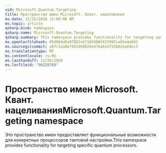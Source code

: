 ```yaml
---
uid: Microsoft.Quantum.Targeting
title: Пространство имен Microsoft. Квант. нацеливания
ms.date: 11/25/2020 12:00:00 AM
ms.topic: article
qsharp.kind: namespace
qsharp.name: Microsoft.Quantum.Targeting
qsharp.summary: This namespace provides functionality for targeting specific quantum processors.
ms.openlocfilehash: 05d604d8a97852c67185480741f897ca05e4e042
ms.sourcegitcommit: a87c1aa8e7453360025e47ba614f25b02ea84ec3
ms.translationtype: MT
ms.contentlocale: ru-RU
ms.lasthandoff: 11/26/2020
ms.locfileid: "96228769"
---
```

# <a name="microsoftquantumtargeting-namespace"></a><span data-ttu-id="601e9-102">Пространство имен Microsoft. Квант. нацеливания</span><span class="sxs-lookup"><span data-stu-id="601e9-102">Microsoft.Quantum.Targeting namespace</span></span>

<span data-ttu-id="601e9-103">Это пространство имен предоставляет функциональные возможности для конкретных процессоров тактовой настройки.</span><span class="sxs-lookup"><span data-stu-id="601e9-103">This namespace provides functionality for targeting specific quantum processors.</span></span>

